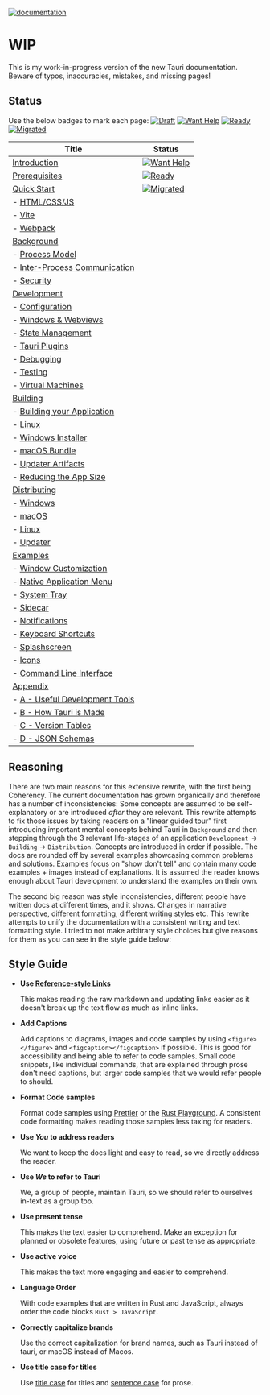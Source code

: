 [![documentation](https://img.shields.io/badge/documentation-github.io-purple.svg)](https://jonaskruckenberg.github.io/tauri-docs-wip)

# WIP

This is my work-in-progress version of the new Tauri documentation.
Beware of typos, inaccuracies, mistakes, and missing pages!

## Status

Use the below badges to mark each page:
[![Draft](https://img.shields.io/badge/Draft-ffa700.svg)]()
[![Want Help](https://img.shields.io/badge/Want%20Help-d62d20.svg)]()
[![Ready](https://img.shields.io/badge/Ready-008744.svg)]()
[![Migrated](https://img.shields.io/badge/Migreated-0057e7.svg)]()

| Title                                                                      | Status                                                                |
| -------------------------------------------------------------------------- | --------------------------------------------------------------------- |
| [Introduction](introduction.md)                                            | [![Want Help](https://img.shields.io/badge/Want%20Help-1abc9c.svg)]() |
| [Prerequisites](prerequisites.md)                                          | [![Ready](https://img.shields.io/badge/Ready-1abc9c.svg)]()           |
| [Quick Start](quick-start/README.md)                                       | [![Migrated](https://img.shields.io/badge/Ready.svg)]()               |
| - [HTML/CSS/JS](quick-start/html-css-js.md)                                |                                                                       |
| - [Vite](quick-start/vite.md)                                              |                                                                       |
| - [Webpack](quick-start/webpack.md)                                        |                                                                       |
| [Background](background/README.md)                                         |                                                                       |
| - [Process Model](background/process-model.md)                             |                                                                       |
| - [Inter-Process Communication](background/inter-process-communication.md) |                                                                       |
| - [Security](background/security/README.md)                                |                                                                       |
| [Development]()                                                            |                                                                       |
| - [Configuration]()                                                        |                                                                       |
| - [Windows & Webviews](development/windows-and-webviews.md)                |                                                                       |
| - [State Management]()                                                     |                                                                       |
| - [Tauri Plugins]()                                                        |                                                                       |
| - [Debugging](development/debugging.md)                                    |                                                                       |
| - [Testing](development/testing.md)                                        |                                                                       |
| - [Virtual Machines](development/vms.md)                                   |                                                                       |
| [Building]()                                                               |                                                                       |
| - [Building your Application](building/building-your-application.md)       |                                                                       |
| - [Linux](building/linux.md)                                               |                                                                       |
| - [Windows Installer](building/windows-installer.md)                       |                                                                       |
| - [macOS Bundle](building/macos-bundle.md)                                 |                                                                       |
| - [Updater Artifacts](building/updater-artifacts.md)                       |                                                                       |
| - [Reducing the App Size](building/reducing-the-app-size.md)               |                                                                       |
| [Distributing]()                                                           |                                                                       |
| - [Windows](distributing/windows.md)                                       |                                                                       |
| - [macOS](distributing/macos.md)                                           |                                                                       |
| - [Linux]()                                                                |                                                                       |
| - [Updater](distributing/updater.md)                                       |                                                                       |
| [Examples]()                                                               |                                                                       |
| - [Window Customization](examples/window-customization.md)                 |                                                                       |
| - [Native Application Menu](examples/native-application-menu.md)           |                                                                       |
| - [System Tray](examples/system-tray.md)                                   |                                                                       |
| - [Sidecar](examples/sidecar.md)                                           |                                                                       |
| - [Notifications]()                                                        |                                                                       |
| - [Keyboard Shortcuts]()                                                   |                                                                       |
| - [Splashscreen](examples/splashscreen.md)                                 |                                                                       |
| - [Icons](examples/icons.md)                                               |                                                                       |
| - [Command Line Interface](examples/command-line-interface.md)             |                                                                       |
| [Appendix]()                                                               |                                                                       |
| - [A - Useful Development Tools]()                                         |                                                                       |
| - [B - How Tauri is Made]()                                                |                                                                       |
| - [C - Version Tables](appendix/version-tables.md)                         |                                                                       |
| - [D - JSON Schemas](appendix/json-schemas.md)                             |                                                                       |

## Reasoning

There are two main reasons for this extensive rewrite, with the first
being Coherency. The current documentation has grown organically and
therefore has a number of inconsistencies: Some concepts are assumed
to be self-explanatory or are introduced _after_ they are relevant.
This rewrite attempts to fix those issues by taking readers on a
"linear guided tour" first introducing important mental concepts
behind Tauri in `Background` and then stepping through the 3 relevant
life-stages of an application `Development` -> `Building` ->
`Distribution`. Concepts are introduced in order if possible. The docs
are rounded off by several examples showcasing common problems and
solutions. Examples focus on "show don't tell" and contain many code
examples + images instead of explanations. It is assumed the reader
knows enough about Tauri development to understand the examples on
their own.

The second big reason was style inconsistencies, different people have
written docs at different times, and it shows. Changes in narrative
perspective, different formatting, different writing styles etc. This
rewrite attempts to unify the documentation with a consistent writing
and text formatting style. I tried to not make arbitrary style choices
but give reasons for them as you can see in the style guide below:

## Style Guide

- **Use [Reference-style Links]**

  This makes reading the raw markdown and updating links easier as it
  doesn't break up the text flow as much as inline links.

- **Add Captions**

  Add captions to diagrams, images and code samples by using
  `<figure></figure>` and `<figcaption></figcaption>` if possible.
  This is good for accessibility and being able to refer to code
  samples. Small code snippets, like individual commands, that are
  explained through prose don't need captions, but larger code samples
  that we would refer people to should.

- **Format Code samples**

  Format code samples using [Prettier] or the [Rust Playground]. A
  consistent code formatting makes reading those samples less taxing
  for readers.

- **Use _You_ to address readers**

  We want to keep the docs light and easy to read, so we directly
  address the reader.

- **Use _We_ to refer to Tauri**

  We, a group of people, maintain Tauri, so we should refer to
  ourselves in-text as a group too.

- **Use present tense**

  This makes the text easier to comprehend. Make an exception for
  planned or obsolete features, using future or past tense as
  appropriate.

- **Use active voice**

  This makes the text more engaging and easier to comprehend.

- **Language Order**

  With code examples that are written in Rust and JavaScript, always
  order the code blocks `Rust > JavaScript`.

- **Correctly capitalize brands**

  Use the correct capitalization for brand names, such as Tauri
  instead of tauri, or macOS instead of Macos.

- **Use title case for titles**

  Use [title case] for titles and [sentence case] for prose.

[reference-style links]:
  https://www.markdownguide.org/basic-syntax/#reference-style-links
[prettier]: https://prettier.io/playground
[rust playground]: https://play.rust-lang.org/
[title case]: https://en.wikipedia.org/wiki/Title_case
[sentence case]:
  https://en.wikipedia.org/wiki/Letter_case#Sentence_case
